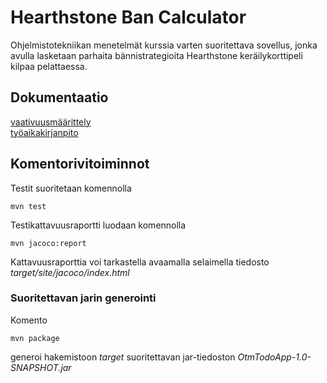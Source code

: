 # Hearthstone Ban Calculator    
Ohjelmistotekniikan menetelmät kurssia varten suoritettava sovellus, jonka avulla lasketaan parhaita bännistrategioita Hearthstone keräilykorttipeli kilpaa pelattaessa.

## Dokumentaatio
[vaativuusmäärittely](https://github.com/AnttiLammi/otm-harjoitustyo/blob/master/dokumentaatio/vaativuusm%C3%A4%C3%A4rittely.md)    
[työaikakirjanpito](https://github.com/AnttiLammi/otm-harjoitustyo/blob/master/dokumentaatio/tuntikirjanpito.md)

## Komentorivitoiminnot
Testit suoritetaan komennolla   

```
mvn test    
```
Testikattavuusraportti luodaan komennolla

```
mvn jacoco:report
```

Kattavuusraporttia voi tarkastella avaamalla selaimella tiedosto _target/site/jacoco/index.html_

### Suoritettavan jarin generointi

Komento

```
mvn package
```

generoi hakemistoon _target_ suoritettavan jar-tiedoston _OtmTodoApp-1.0-SNAPSHOT.jar_
